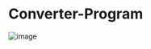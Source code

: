 # Converter-Program
![image](https://github.com/IMTheBale/Converter-Program/assets/103919889/afcbc354-0d96-4102-8373-52068a309ebc)
